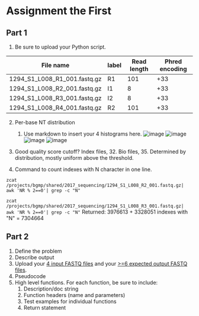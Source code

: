 # Assignment the First

## Part 1
1. Be sure to upload your Python script.

| File name | label | Read length | Phred encoding |
|---|---|---|---|
| 1294_S1_L008_R1_001.fastq.gz | R1 | 101 | +33 |
| 1294_S1_L008_R2_001.fastq.gz | I1 | 8 | +33 |
| 1294_S1_L008_R3_001.fastq.gz | I2 | 8 | +33 |
| 1294_S1_L008_R4_001.fastq.gz | R2 | 101 | +33 |

2. Per-base NT distribution
    1. Use markdown to insert your 4 histograms here.
![image](https://user-images.githubusercontent.com/106117735/181919670-c4fa3fc8-ccd4-4dcc-b524-e6e0208511a7.png)
![image](https://user-images.githubusercontent.com/106117735/181919681-d78ea8fa-d492-42c2-812e-9994e3982fb6.png)
![image](https://user-images.githubusercontent.com/106117735/181919689-d0b1933c-75cd-461c-957f-f534c5c39083.png)
![image](https://user-images.githubusercontent.com/106117735/181919701-a998caba-f884-4630-885f-bbb8ae79d96e.png)

3. Good quality score cutoff? 
Index files, 32. 
Bio files, 35. Determined by distribution, mostly uniform above the threshold. 
4. Command to count indexes with N character in one line. 

```zcat /projects/bgmp/shared/2017_sequencing/1294_S1_L008_R2_001.fastq.gz| awk 'NR % 2==0'| grep -c "N"``` 

```zcat /projects/bgmp/shared/2017_sequencing/1294_S1_L008_R3_001.fastq.gz| awk 'NR % 2==0'| grep -c "N"```
Returned: 3976613 + 3328051 indexes with "N" = 7304664


## Part 2
1. Define the problem
2. Describe output
3. Upload your [4 input FASTQ files](../TEST-input_FASTQ) and your [>=6 expected output FASTQ files](../TEST-output_FASTQ).
4. Pseudocode
5. High level functions. For each function, be sure to include:
    1. Description/doc string
    2. Function headers (name and parameters)
    3. Test examples for individual functions
    4. Return statement
